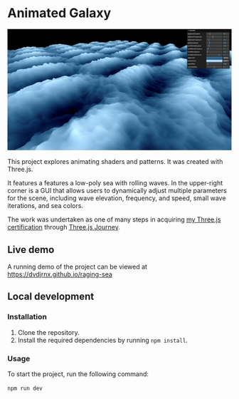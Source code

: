 # Animated Galaxy

![A low-poly blue ocean, with rolling waves, sits on a black background](./static/raging-sea.png)

This project explores animating shaders and patterns. It was created with Three.js.

It features a features a low-poly sea with rolling waves. In the upper-right corner is a GUI that allows users to dynamically adjust multiple parameters for the scene, including wave elevation, frequency, and speed, small wave iterations, and sea colors.

The work was undertaken as one of many steps in acquiring [my Three.js certification](https://threejs-journey.com/certificate/view/24741) through [Three.js Journey](https://threejs-journey.com/).

## Live demo

A running demo of the project can be viewed at https://dvdjrnx.github.io/raging-sea

## Local development

### Installation

1. Clone the repository.
2. Install the required dependencies by running `npm install`.

### Usage

To start the project, run the following command:

`npm run dev`
